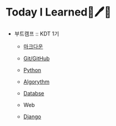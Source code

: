 # Today I Learned📓🖊🖤

- 부트캠프 :: KDT 1기
  - [마크다운](./Markdown/)
  - [Git/GitHub](./Git/)
  - [Python](./Python/)
  - [Algorythm](./Algorythm/)
  - [Databse](./Database/)

  - Web 

  - [Django](./Django)
